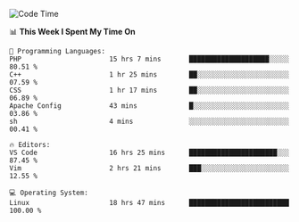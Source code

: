 <!-- [![Top Langs](https://github-readme-stats.vercel.app/api/top-langs/?username=gagahsyuja&theme=dracula&hide_border=true&border_radius=7)](https://github.com/anuraghazra/github-readme-stats) -->

<!--START_SECTION:waka-->
![Code Time](http://img.shields.io/badge/Code%20Time-77%20hrs%2014%20mins-blue)

📊 **This Week I Spent My Time On** 

```text
💬 Programming Languages: 
PHP                      15 hrs 7 mins       ████████████████████░░░░░   80.51 % 
C++                      1 hr 25 mins        ██░░░░░░░░░░░░░░░░░░░░░░░   07.59 % 
CSS                      1 hr 17 mins        ██░░░░░░░░░░░░░░░░░░░░░░░   06.89 % 
Apache Config            43 mins             █░░░░░░░░░░░░░░░░░░░░░░░░   03.86 % 
sh                       4 mins              ░░░░░░░░░░░░░░░░░░░░░░░░░   00.41 % 

🔥 Editors: 
VS Code                  16 hrs 25 mins      ██████████████████████░░░   87.45 % 
Vim                      2 hrs 21 mins       ███░░░░░░░░░░░░░░░░░░░░░░   12.55 % 

💻 Operating System: 
Linux                    18 hrs 47 mins      █████████████████████████   100.00 % 
```


<!--END_SECTION:waka-->
